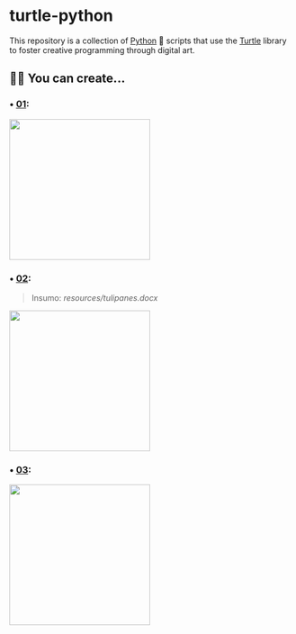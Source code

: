 # turtle-python
This repository is a collection of [Python](https://www.python.org/) 🐍 scripts that use the [Turtle](https://docs.python.org/3/library/turtle.html) library to foster creative programming through digital art.

## 🧑‍💻 You can create...

### • [01](https://www.instagram.com/p/C6w5b-MvVob/):

<img src="https://github.com/Sandreke/turtle-python/assets/64377961/71ed058d-7902-4458-aa14-02b4e024cf87" width="250" height="250"/>


### • [02](https://www.instagram.com/p/C0zd1HNvfCR/):

> Insumo: *resources/tulipanes.docx*
<img src="https://github.com/Sandreke/turtle-python/assets/64377961/0380e21f-cd85-4b8c-b1aa-4979c076fb1c" width="250" height="250"/>


### • [03](https://www.instagram.com/p/C9igLLzyX_s/):

<img src="https://github.com/user-attachments/assets/702c49ec-67f1-42c4-b614-9ce77d542264" width="250" height="250"/>

